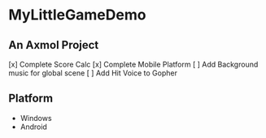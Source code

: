 # MyLittleGameDemo

## An Axmol Project

[x] Complete Score Calc
[x] Complete Mobile Platform
[ ] Add Background music for global scene
[ ] Add Hit Voice to Gopher

## Platform

* Windows
* Android

